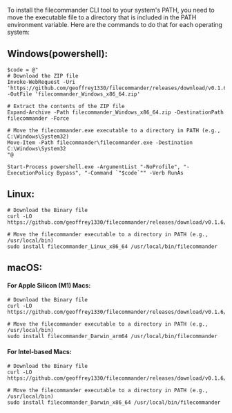 To install the filecommander CLI tool to your system's PATH, you need to move the executable file to a directory that is included in the PATH environment variable. Here are the commands to do that for each operating system:

## Windows(powershell):

```shell
$code = @"
# Download the ZIP file
Invoke-WebRequest -Uri 'https://github.com/geoffrey1330/filecommander/releases/download/v0.1.6/filecommander_Windows_x86_64.zip' -OutFile 'filecommander_Windows_x86_64.zip'

# Extract the contents of the ZIP file
Expand-Archive -Path filecommander_Windows_x86_64.zip -DestinationPath filecommander -Force

# Move the filecommander.exe executable to a directory in PATH (e.g., C:\Windows\System32)
Move-Item -Path filecommander\filecommander.exe -Destination C:\Windows\System32
"@

Start-Process powershell.exe -ArgumentList "-NoProfile", "-ExecutionPolicy Bypass", "-Command `"$code`"" -Verb RunAs

```

## Linux:

```shell
# Download the Binary file
curl -LO https://github.com/geoffrey1330/filecommander/releases/download/v0.1.6/filecommander_Linux_x86_64

# Move the filecommander executable to a directory in PATH (e.g., /usr/local/bin)
sudo install filecommander_Linux_x86_64 /usr/local/bin/filecommander
```

## macOS:

#### For Apple Silicon (M1) Macs:

```shell
# Download the Binary file
curl -LO https://github.com/geoffrey1330/filecommander/releases/download/v0.1.6/filecommander_Darwin_arm64

# Move the filecommander executable to a directory in PATH (e.g., /usr/local/bin)
sudo install filecommander_Darwin_arm64 /usr/local/bin/filecommander
```

#### For Intel-based Macs:

```shell
# Download the Binary file
curl -LO https://github.com/geoffrey1330/filecommander/releases/download/v0.1.6/filecommander_Darwin_x86_64

# Move the filecommander executable to a directory in PATH (e.g., /usr/local/bin)
sudo install filecommander_Darwin_x86_64 /usr/local/bin/filecommander
```
